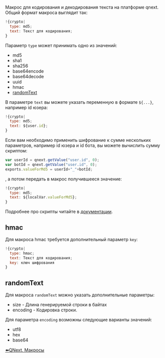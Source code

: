 
Макрос для кодирования и декодирования текста на платформе qnext. Общий формат макроса выглядит так:
```js 
!{crypto|
  type: md5;
  text: Текст для кодирования;
}
```

Параметр `type` может принимать одно из значений:
* md5
* sha1
* sha256
* base64encode
* base64decode
* uuid
* hmac
* [randomText](#randomtext)

В параметре `text` вы можете указать переменную в формате `${...}`, например id юзера:
```js 
!{crypto|
  type: md5;
  text: ${user.id};
}
```

Если вам необходимо применить шифрование к сумме нескольких параметров, например id юзера и id бота, вы можете вычислить сумму скриптом:
```js 
var userId = qnext.getValue("user.id", 0);
var botId = qnext.getValue("user.id", 0);
exports.valueForMd5 = userId+"_"+botId;
```

, а потом передать в макрос получившееся значение:
```js 
!{crypto|
  type: md5;
  text: ${localVar.valueForMd5};
}
```

Подробнее про скрипты читайте в [документации](/docs-test/_export/script).
## hmac

Для макроса hmac требуется дополнительный параметр `key`:
```js 
!{crypto|
  type: hmac;
  text: Текст для кодирования;
  key: ключ шифрования
}
```
## randomText

Для макроса `randomText` можно указать дополнительные параметры:
* size - Длина генерируемой строки в байтах
* encoding - Кодировка строки.

Для параметра `encoding` возможны следующие варианты значений:
* utf8
* hex
* base64





[⬅️QNext. Макросы](/docs-test/_export/macros)
  
